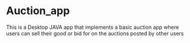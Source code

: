 # Auction_app
This is a Desktop JAVA app that implements a basic auction app where users can sell their good or bid for on the auctions posted by other users
